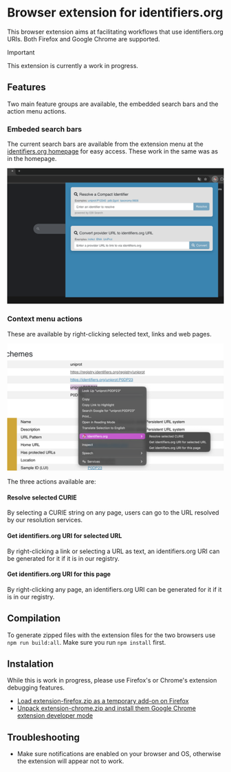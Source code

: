 # Browser extension for identifiers.org

This browser extension aims at facilitating workflows that use identifiers.org URIs. Both Firefox and Google Chrome are supported.

> [!IMPORTANT]
> This extension is currently a work in progress.

## Features

Two main feature groups are available, the embedded search bars and the action menu actions.

### Embeded search bars

The current search bars are available from the extension menu at the [identifiers.org homepage](http://identifiers.org) for easy access. These work in the same was as in the homepage.

![](./screenshots/popup.png)

### Context menu actions

These are available by right-clicking selected text, links and web pages. 

![](./screenshots/context-menu.png)

The three actions available are:

#### Resolve selected CURIE
By selecting a CURIE string on any page, users can go to the URL resolved by our resolution services.

#### Get identifiers.org URI for selected URL
By right-clicking a link or selecting a URL as text, an identifiers.org URI can be generated for it if it is in our registry.

#### Get identifiers.org URI for this page
By right-clicking any page, an identifiers.org URI can be generated for it if it is in our registry.


## Compilation
To generate zipped files with the extension files for the two browsers use `npm run build:all`. Make sure you run `npm install` first.


## Instalation
While this is work in progress, please use Firefox's or Chrome's extension debugging features.
- [Load extension-firefox.zip as a temporary add-on on Firefox](https://extensionworkshop.com/documentation/develop/temporary-installation-in-firefox/)
- [Unpack extension-chrome.zip and install them Google Chrome extension developer mode](https://bashvlas.com/blog/install-chrome-extension-in-developer-mode)

## Troubleshooting
- Make sure notifications are enabled on your browser and OS, otherwise the extension will appear not to work.